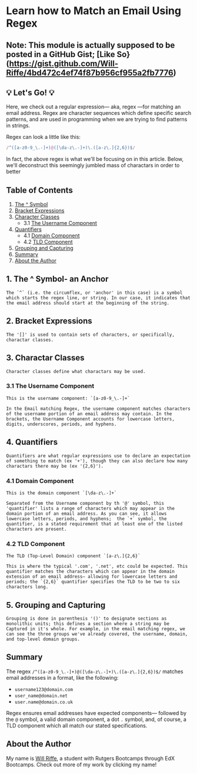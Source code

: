 # Learn how to Match an Email Using Regex

## Note: This module is actually supposed to be posted in a GitHub Gist; [Like So}(https://gist.github.com/Will-Riffe/4bd472c4ef74f87b956cf955a2fb7776)

## 💡 Let's Go! 💡

Here, we check out a regular expression— aka, regex —for matching an email address. 
Regex are character sequences which define specific search patterns, 
and are used in programming when we are trying to find patterns in strings.

Regex can look a little like this:

```javascript
/^([a-z0-9_\.-]+)@([\da-z\.-]+)\.([a-z\.]{2,6})$/
```

In fact, the above regex is what we'll be focusing on in this article. 
Below, we'll deconstruct this seemingly jumbled mass of charactars in order
to better 


## Table of Contents
1. [The ^ Symbol](#the--symbol)
2. [Bracket Expressions](#bracket-expressions)
3. [Character Classes](#character-classes)
   - 3.1 [The Username Component](#the-username-component)
4. [Quantifiers](#quantifiers)
   - 4.1 [Domain Component](#domain-component)
   - 4.2 [TLD Component](#tld-component)
5. [Grouping and Capturing](#grouping-and-capturing)
6. [Summary](#summary)
7. [About the Author](#about-the-author)


## 1. The ^ Symbol- an Anchor
    The `^` (i.e. the circumflex, or 'anchor' in this case) is a symbol which starts the regex line, or string. In our case, it indicates that the email address should start at the beginning of the string.

## 2. Bracket Expressions
    The '[]' is used to contain sets of characters, or specifically, charactar classes. 

## 3. Charactar Classes
    Character classes define what charactars may be used. 

### 3.1 The Username Component
    This is the username component: `[a-z0-9_\.-]+` 

    In the Email matching Regex, the username component matches characters of the username portion of an email address may contain. In the brackets, the Username Component accounts for lowercase letters, digits, underscores, periods, and hyphens.

## 4. Quantifiers
    Quantifiers are what regular expressions use to declare an expectation of something to match (ex '+'), though they can also declare how many charactars there may be (ex '{2,6}').

### 4.1 Domain Component
    This is the domain component `[\da-z\.-]+` 

    Separated from the Username component by th '@' symbol, this 'quantifier' lists a range of characters which may appear in the domain portion of an email address. As you can see, it allows lowercase letters, periods, and hyphens;  the `+` symbol, the quantifier, is a stated requirement that at least one of the listed characters are present.

### 4.2 TLD Component
    The TLD (Top-Level Domain) component `[a-z\.]{2,6}` 

    This is where the typical '.com', '.net', etc could be expected. This quantifier matches the characters which can appear in the domain extension of an email address— allowing for lowercase letters and periods; the `{2,6}` quantifier specifies the TLD to be two to six characters long.

## 5. Grouping and Capturing
    Grouping is done in parenthesis '()' to designate sections as monolithic units; this defines a section where a string may be Captured in it's whole. For example, in the email matching regex, we can see the three groups we've already covered, the username, domain, and top-level domain groups. 



## Summary
The regex `/^([a-z0-9_\.-]+)@([\da-z\.-]+)\.([a-z\.]{2,6})$/` matches email addresses in a format, like the following:
- `username123@domain.com`
- `user_name@domain.net`
- `user.name@domain.co.uk`

Regex ensures email addresses have expected components— followed by the `@` symbol, a valid domain component, a dot `.` symbol, and, of course, a TLD component which all match our stated specifications.

## About the Author
My name is [Will Riffe](https://github.com/Will-Riffe), a student with Rutgers Bootcamps through EdX Bootcamps. Check out more of my work by clicking my name!
